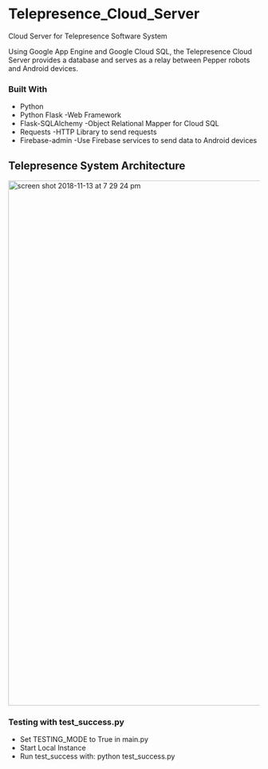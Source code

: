 # Telepresence_Cloud_Server
Cloud Server for Telepresence Software System

Using Google App Engine and Google Cloud SQL, the Telepresence Cloud Server provides a database and serves as a relay between Pepper robots and Android devices.

### Built With
* Python
* Python Flask      -Web Framework
* Flask-SQLAlchemy  -Object Relational Mapper for Cloud SQL
* Requests          -HTTP Library to send requests
* Firebase-admin    -Use Firebase services to send data to Android devices

## Telepresence System Architecture
<img width="1052" alt="screen shot 2018-11-13 at 7 29 24 pm" src="https://user-images.githubusercontent.com/34588197/48458275-7fbe3b80-e77a-11e8-9f69-00dcce7f954d.png"/></br>

### Testing with test_success.py
* Set TESTING_MODE to True in main.py
* Start Local Instance
* Run test_success with: python test_success.py
